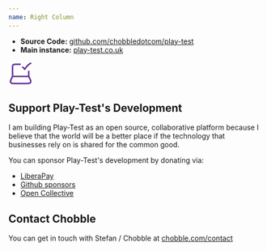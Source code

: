```yaml
---
name: Right Column
---
```

- **Source Code:** [github.com/chobbledotcom/play-test](https://github.com/chobbledotcom/play-test/)
- **Main instance:** [play-test.co.uk](https://play-test.co.uk)

![Play-Test logo](/images/logo.svg)

## Support Play-Test's Development

I am building Play-Test as an open source, collaborative platform because I believe that the world will be a better place if the technology that businesses rely on is shared for the common good.

You can sponsor Play-Test's development by donating via:

- [LiberaPay](https://liberapay.com/chobble)
- [Github sponsors](https://github.com/stefan-burke)
- [Open Collective](https://opencollective.com/play-test)

## Contact Chobble

You can get in touch with Stefan / Chobble at [chobble.com/contact](https://chobble.com/contact)